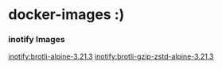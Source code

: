 # docker-images :)

### inotify Images 
[inotify:brotli-alpine-3.21.3](https://github.com/maniknp/docker-images/blob/75a2cc7913e90f59621782aa1d3fd515becc90f2/inotify/alpine/Dockerfile) 
[inotify:brotli-gzip-zstd-alpine-3.21.3](https://github.com/maniknp/docker-images/blob/inotify-brotli-gzip-zstd-alpine-3.21.3/inotify/alpine/Dockerfile) 